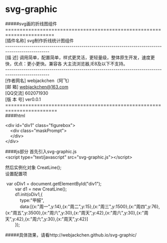 # svg-graphic
#####svg画的折线图组件
=======================================================================</br>
 [插件名称] svg制作折线统计图组件</br>
----------------------------------------------------------------------------------------------------</br>
 [描    述] 调用简单，配置简单，样式更灵活，更轻量级，整体原生开发，速度更快，优点：更小更快。兼容各
            大主流浏览器,IE8及以下不支持。</br>
----------------------------------------------------------------------------------------------------</br>
 [作者网名] webjackchen（阿飞）</br>
 [邮    箱] webjackchen@163.com</br>
 [QQ交流] 602071930</br>
 [版 本 号] ver0.0.1</br>
========================================================================</br>
####html

&lt;div&nbsp;id="div1"&nbsp;class="figurebox"&gt;</br>
&nbsp;&nbsp;&nbsp;&nbsp;&lt;div&nbsp;class="maskPrompt"&gt;</br>
&nbsp;&nbsp;&nbsp;&nbsp;&lt;/div&gt;</br>
&lt;/div&gt;</br>

####js部分
首先引入svg-graphic.js</br>
&lt;script type="text/javascript" src="svg-graphic.js"&gt;&lt;/script&gt;</br>

然后实例化对象 CreatLine();</br>
设置配置项</br>

&nbsp;var&nbsp;oDiv1&nbsp;=&nbsp;document.getElementById("div1");</br>
&nbsp;&nbsp;&nbsp;&nbsp;&nbsp;&nbsp;&nbsp;&nbsp;var&nbsp;d1&nbsp;=&nbsp;new&nbsp;CreatLine();</br>
&nbsp;&nbsp;&nbsp;&nbsp;&nbsp;&nbsp;&nbsp;&nbsp;d1.init(oDiv1,{</br>
&nbsp;&nbsp;&nbsp;&nbsp;&nbsp;&nbsp;&nbsp;&nbsp;&nbsp;&nbsp;&nbsp;&nbsp;type:"甲醛",</br>
&nbsp;&nbsp;&nbsp;&nbsp;&nbsp;&nbsp;&nbsp;&nbsp;&nbsp;&nbsp;&nbsp;&nbsp;data:[{x:"周一",y:14},{x:"周二",y:15},{x:"周三",y:1500},{x:"周四",y:76},{x:"周五",y:3500},{x:"周六",y:30},{x:"周天",y:42},{x:"周六",y:30},{x:"周天",y:42},{x:"周六",y:30},{x:"周天",y:42}]</br>
&nbsp;&nbsp;&nbsp;&nbsp;&nbsp;&nbsp;&nbsp;&nbsp;});</br>

#####具体效果，请看http://webjackchen.github.io/svg-graphic/
